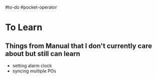 #to-do #pocket-operator 

# To Learn
## Things from Manual that I don't currently care about but still can learn
- setting alarm clock
- syncing multiple POs